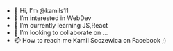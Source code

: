 - 👋 Hi, I’m @kamils11
- 👀 I’m interested in WebDev
- 🌱 I’m currently learning JS,React
- 💞️ I’m looking to collaborate on ...
- 📫 How to reach me Kamil Soczewica on Facebook ;)

<!---
kamils11/kamils11 is a ✨ special ✨ repository because its `README.md` (this file) appears on your GitHub profile.
You can click the Preview link to take a look at your changes.
--->
